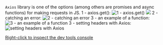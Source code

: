 ```Axios``` library is one of the options (among others are promises and async functions) for making requests in JS.
1 - axios.get():
![1 - axios.get()](./1.PNG)
![ ](./2.PNG)
2 - catching an error:
![2 - catching an error](./3.PNG)
3 - an example of a function:
![3 - an example of a function](./4.PNG)
3 - setting headers with Axios:
![setting headers with Axios](./5.PNG)

[Right-click to inspect the dev tools console](https://verson-tech.github.io/Axios/)


